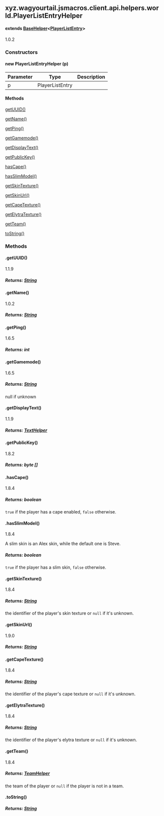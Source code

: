 

xyz.wagyourtail.jsmacros.client.api.helpers.world.PlayerListEntryHelper
-----------------------------------------------------------------------

#### extends [BaseHelper](1.9.2/xyz/wagyourtail/jsmacros/core/helpers/BaseHelper.html)<[PlayerListEntry](https://wagyourtail.xyz/Projects/MinecraftMappingViewer/App?mapping=INTERMEDIARY,YARN&version=1.20.5&search=net/minecraft/client/network/PlayerListEntry)>

1.0.2

### Constructors

#### new PlayerListEntryHelper (p)

| Parameter | Type | Description |
|---|---|---|
| p | PlayerListEntry |  |



#### Methods

[getUUID()](#getUUID-)


[getName()](#getName-)


[getPing()](#getPing-)


[getGamemode()](#getGamemode-)


[getDisplayText()](#getDisplayText-)


[getPublicKey()](#getPublicKey-)


[hasCape()](#hasCape-)


[hasSlimModel()](#hasSlimModel-)


[getSkinTexture()](#getSkinTexture-)


[getSkinUrl()](#getSkinUrl-)


[getCapeTexture()](#getCapeTexture-)


[getElytraTexture()](#getElytraTexture-)


[getTeam()](#getTeam-)


[toString()](#toString-)



### Methods

#### .getUUID()

1.1.9


##### Returns: [String](https://docs.oracle.com/javase/8/docs/api/index.html?java/lang/String.html)



#### .getName()

1.0.2


##### Returns: [String](https://docs.oracle.com/javase/8/docs/api/index.html?java/lang/String.html)



#### .getPing()

1.6.5


##### Returns: int



#### .getGamemode()

1.6.5


##### Returns: [String](https://docs.oracle.com/javase/8/docs/api/index.html?java/lang/String.html)

null if unknown



#### .getDisplayText()

1.1.9


##### Returns: [TextHelper](1.9.2/xyz/wagyourtail/jsmacros/client/api/helpers/TextHelper.html)



#### .getPublicKey()

1.8.2


##### Returns: byte []



#### .hasCape()

1.8.4


##### Returns: boolean

`true` if the player has a cape enabled, `false` otherwise.



#### .hasSlimModel()

1.8.4

A slim skin is an Alex skin, while the default one is Steve.


##### Returns: boolean

`true` if the player has a slim skin, `false` otherwise.



#### .getSkinTexture()

1.8.4


##### Returns: [String](https://docs.oracle.com/javase/8/docs/api/index.html?java/lang/String.html)

the identifier of the player's skin texture or `null` if it's unknown.



#### .getSkinUrl()

1.9.0


##### Returns: [String](https://docs.oracle.com/javase/8/docs/api/index.html?java/lang/String.html)



#### .getCapeTexture()

1.8.4


##### Returns: [String](https://docs.oracle.com/javase/8/docs/api/index.html?java/lang/String.html)

the identifier of the player's cape texture or `null` if it's unknown.



#### .getElytraTexture()

1.8.4


##### Returns: [String](https://docs.oracle.com/javase/8/docs/api/index.html?java/lang/String.html)

the identifier of the player's elytra texture or `null` if it's unknown.



#### .getTeam()

1.8.4


##### Returns: [TeamHelper](1.9.2/xyz/wagyourtail/jsmacros/client/api/helpers/world/TeamHelper.html)

the team of the player or `null` if the player is not in a team.



#### .toString()


##### Returns: [String](https://docs.oracle.com/javase/8/docs/api/index.html?java/lang/String.html)





